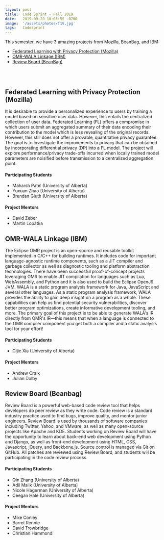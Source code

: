 ```yaml
---
layout: post
title:  Code Sprint - Fall 2019
date:   2019-09-20 10:05:55 -0700
image:  '/assets/photos/f19.jpg'
tags:   Codesprint
---
```


This semester, we have 3 amazing projects from Mozilla, BeanBag, and IBM:
- [Federated Learning with Privacy Protection (Mozilla)](#federated-learning-with-privacy-protection-mozilla)
- [OMR-WALA Linkage (IBM)](#omr-wala-linkage-ibm)
- [Review Board (BeanBag)](#review-board-beanbag)

<br /><br />

## Federated Learning with Privacy Protection (Mozilla)
It is desirable to provide a personalized experience to users by training a model based on sensitive user data. However, this entails the centralized collection of user data. Federated Learning (FL) offers a compromise in which users submit an aggregated summary of their data encoding their contribution to the model which is less revealing of the original records. However, this still does not offer a provable, quantitative privacy guarantee. The goal is to investigate the improvements to privacy that can be obtained by incorporating differential privacy (DP) into a FL model. The project will explore performance/privacy trade-offs incurred when locally trained model parameters are noisified before transmission to a centralized aggregation point.

#### Participating Students
- Maharsh Patel (University of Alberta)
- Yuxuan Zhao (University of Alberta)
- Brendan Gluth (University of Alberta)

#### Project Mentors
- David Zeber
- Martin Lopatka


## OMR-WALA Linkage (IBM)
The Eclipse OMR project is an open-source and reusable toolkit implemented in C/C++ for building runtimes. It includes code for important language-agnostic runtime components, such as a JIT compiler and garbage collector as well as diagnostic tooling and platform abstraction technologies. There have been successful proof-of-concept projects leveraging OMR to enable JIT compilation for languages such as Lua, WebAssembly, and Python and it is also used to build the Eclipse OpenJ9 JVM. WALA is a static program analysis framework for Java, JavaScript and several other languages. As a static program analysis framework, WALA provides the ability to gain deep insight on a program as a whole. These capabilities can help us find potential security vulnerabilities, discover better program optimizations, create informative development tooling, and more. The primary goal of this project is to be able to generate WALA's IR directly from OMR's IR—this means that when a language is connected to the OMR compiler component you get both a compiler and a static analysis tool for your effort!

#### Participating Students
- Cijie Xia (University of Alberta)

#### Project Mentors
- Andrew Craik
- Julian Dolby


## Review Board (Beanbag)
Review Board is a powerful web-based code review tool that helps developers do peer review as they write code. Code review is a standard industry practice used to find bugs, improve quality, and mentor junior engineers. Review Board is used by thousands of software companies including Twitter, Yahoo, and VMware, as well as many open-source projects like Apache and KDE. Students working on Review Board will have the opportunity to learn about back-end web development using Python and Django, as well as front-end development using HTML, CSS, Javascript, jQuery, and Backbone.js. Source control is managed via Git on GitHub. All patches are reviewed using Review Board, and students will be participating in the code review process.

#### Participating Students
- Qin Zhang (University of Alberta)
- Adil Malik (University of Alberta)
- Nicole Hagerman (University of Alberta)
- Ceegan Hale (University of Alberta)

#### Project Mentors
- Mike Conley
- Barret Rennie
- David Trowbridge
- Christian Hammond